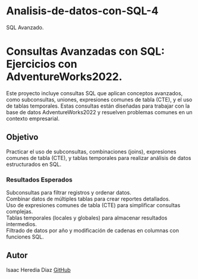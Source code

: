 # Analisis-de-datos-con-SQL-4
SQL Avanzado.

# Consultas Avanzadas con SQL: Ejercicios con AdventureWorks2022.
Este proyecto incluye consultas SQL que aplican conceptos avanzados, como subconsultas, uniones, expresiones comunes de tabla (CTE), y el uso de tablas temporales. 
Estas consultas están diseñadas para trabajar con la base de datos AdventureWorks2022 y resuelven problemas comunes en un contexto empresarial.

## Objetivo
Practicar el uso de subconsultas, combinaciones (joins), expresiones comunes de tabla (CTE), y tablas temporales para realizar análisis de datos estructurados en SQL.

### Resultados Esperados                                                                                                            
Subconsultas para filtrar registros y ordenar datos.                                                                                                                         
Combinar datos de múltiples tablas para crear reportes detallados.                                                                                                                  
Uso de expresiones comunes de tabla (CTE) para simplificar consultas complejas.                                                                                                
Tablas temporales (locales y globales) para almacenar resultados intermedios.                                                                                                
Filtrado de datos por año y modificación de cadenas en columnas con funciones SQL.                                                                                                     

## Autor
Isaac Heredia Diaz
[GitHub](https://github.com/IsaacHD86)
